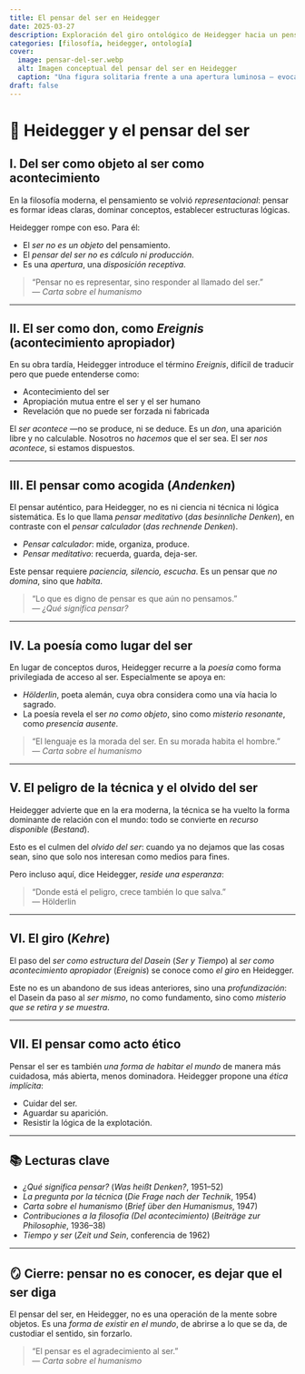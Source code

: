 ```yaml
---
title: El pensar del ser en Heidegger
date: 2025-03-27
description: Exploración del giro ontológico de Heidegger hacia un pensar no metafísico y poético del ser.
categories: [filosofía, heidegger, ontología]
cover:
  image: pensar-del-ser.webp
  alt: Imagen conceptual del pensar del ser en Heidegger
  caption: "Una figura solitaria frente a una apertura luminosa — evocación visual del acontecimiento del ser (*Ereignis*)"
draft: false
---
```


# 🧩 Heidegger y el pensar del ser

## I. Del ser como objeto al ser como acontecimiento

En la filosofía moderna, el pensamiento se volvió *representacional*: pensar es formar ideas claras, dominar conceptos, establecer estructuras lógicas.

Heidegger rompe con eso. Para él:

- El *ser no es un objeto* del pensamiento.
- El *pensar del ser no es cálculo ni producción*.
- Es una *apertura*, una *disposición receptiva*.

> “Pensar no es representar, sino responder al llamado del ser.”  
> — *Carta sobre el humanismo*

---

## II. El ser como don, como *Ereignis* (acontecimiento apropiador)

En su obra tardía, Heidegger introduce el término *Ereignis*, difícil de traducir pero que puede entenderse como:

- Acontecimiento del ser  
- Apropiación mutua entre el ser y el ser humano  
- Revelación que no puede ser forzada ni fabricada

El *ser acontece* —no se produce, ni se deduce. Es un *don*, una aparición libre y no calculable. Nosotros no *hacemos* que el ser sea. El ser *nos acontece*, si estamos dispuestos.

---

## III. El pensar como acogida (*Andenken*)

El pensar auténtico, para Heidegger, no es ni ciencia ni técnica ni lógica sistemática. Es lo que llama *pensar meditativo* (*das besinnliche Denken*), en contraste con el *pensar calculador* (*das rechnende Denken*).

- *Pensar calculador*: mide, organiza, produce.  
- *Pensar meditativo*: recuerda, guarda, deja-ser.

Este pensar requiere *paciencia, silencio, escucha*. Es un pensar que *no domina*, sino que *habita*.

> “Lo que es digno de pensar es que aún no pensamos.”  
> — *¿Qué significa pensar?*

---

## IV. La poesía como lugar del ser

En lugar de conceptos duros, Heidegger recurre a la *poesía* como forma privilegiada de acceso al ser. Especialmente se apoya en:

- *Hölderlin*, poeta alemán, cuya obra considera como una vía hacia lo sagrado.  
- La poesía revela el ser *no como objeto*, sino como *misterio resonante*, como *presencia ausente*.

> “El lenguaje es la morada del ser. En su morada habita el hombre.”  
> — *Carta sobre el humanismo*

---

## V. El peligro de la técnica y el olvido del ser

Heidegger advierte que en la era moderna, la técnica se ha vuelto la forma dominante de relación con el mundo: todo se convierte en *recurso disponible* (*Bestand*).

Esto es el culmen del *olvido del ser*: cuando ya no dejamos que las cosas sean, sino que solo nos interesan como medios para fines.

Pero incluso aquí, dice Heidegger, *reside una esperanza*:

> “Donde está el peligro, crece también lo que salva.”  
> — Hölderlin

---

## VI. El giro (*Kehre*)

El paso del *ser como estructura del Dasein* (*Ser y Tiempo*) al *ser como acontecimiento apropiador* (*Ereignis*) se conoce como *el giro* en Heidegger.

Este no es un abandono de sus ideas anteriores, sino una *profundización*: el Dasein da paso al *ser mismo*, no como fundamento, sino como *misterio que se retira y se muestra*.

---

## VII. El pensar como acto ético

Pensar el ser es también *una forma de habitar el mundo* de manera más cuidadosa, más abierta, menos dominadora. Heidegger propone una *ética implícita*:

- Cuidar del ser.  
- Aguardar su aparición.  
- Resistir la lógica de la explotación.

---

## 📚 Lecturas clave

- *¿Qué significa pensar?* (*Was heißt Denken?*, 1951–52)  
- *La pregunta por la técnica* (*Die Frage nach der Technik*, 1954)  
- *Carta sobre el humanismo* (*Brief über den Humanismus*, 1947)  
- *Contribuciones a la filosofía (Del acontecimiento)* (*Beiträge zur Philosophie*, 1936–38)  
- *Tiempo y ser* (*Zeit und Sein*, conferencia de 1962)

---

## 🪞 Cierre: pensar no es conocer, es dejar que el ser diga

El pensar del ser, en Heidegger, no es una operación de la mente sobre objetos. Es una *forma de existir en el mundo*, de abrirse a lo que se da, de custodiar el sentido, sin forzarlo.

> “El pensar es el agradecimiento al ser.”  
> — *Carta sobre el humanismo*
